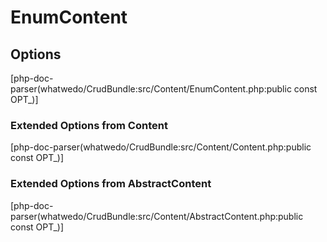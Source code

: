 # EnumContent

## Options
[php-doc-parser(whatwedo/CrudBundle:src/Content/EnumContent.php:public const OPT_)]

### Extended Options from Content
[php-doc-parser(whatwedo/CrudBundle:src/Content/Content.php:public const OPT_)]

### Extended Options from AbstractContent
[php-doc-parser(whatwedo/CrudBundle:src/Content/AbstractContent.php:public const OPT_)]

